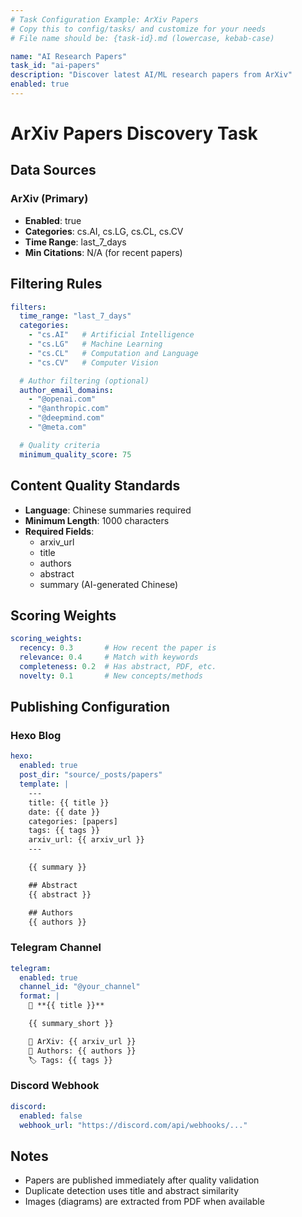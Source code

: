 ```yaml
---
# Task Configuration Example: ArXiv Papers
# Copy this to config/tasks/ and customize for your needs
# File name should be: {task-id}.md (lowercase, kebab-case)

name: "AI Research Papers"
task_id: "ai-papers"
description: "Discover latest AI/ML research papers from ArXiv"
enabled: true
---
```


# ArXiv Papers Discovery Task

## Data Sources

### ArXiv (Primary)
- **Enabled**: true
- **Categories**: cs.AI, cs.LG, cs.CL, cs.CV
- **Time Range**: last_7_days
- **Min Citations**: N/A (for recent papers)

## Filtering Rules

```yaml
filters:
  time_range: "last_7_days"
  categories:
    - "cs.AI"   # Artificial Intelligence
    - "cs.LG"   # Machine Learning
    - "cs.CL"   # Computation and Language
    - "cs.CV"   # Computer Vision

  # Author filtering (optional)
  author_email_domains:
    - "@openai.com"
    - "@anthropic.com"
    - "@deepmind.com"
    - "@meta.com"

  # Quality criteria
  minimum_quality_score: 75
```

## Content Quality Standards

- **Language**: Chinese summaries required
- **Minimum Length**: 1000 characters
- **Required Fields**:
  - arxiv_url
  - title
  - authors
  - abstract
  - summary (AI-generated Chinese)

## Scoring Weights

```yaml
scoring_weights:
  recency: 0.3       # How recent the paper is
  relevance: 0.4     # Match with keywords
  completeness: 0.2  # Has abstract, PDF, etc.
  novelty: 0.1       # New concepts/methods
```

## Publishing Configuration

### Hexo Blog
```yaml
hexo:
  enabled: true
  post_dir: "source/_posts/papers"
  template: |
    ---
    title: {{ title }}
    date: {{ date }}
    categories: [papers]
    tags: {{ tags }}
    arxiv_url: {{ arxiv_url }}
    ---

    {{ summary }}

    ## Abstract
    {{ abstract }}

    ## Authors
    {{ authors }}
```

### Telegram Channel
```yaml
telegram:
  enabled: true
  channel_id: "@your_channel"
  format: |
    📄 **{{ title }}**

    {{ summary_short }}

    🔗 ArXiv: {{ arxiv_url }}
    👥 Authors: {{ authors }}
    🏷 Tags: {{ tags }}
```

### Discord Webhook
```yaml
discord:
  enabled: false
  webhook_url: "https://discord.com/api/webhooks/..."
```

## Notes

- Papers are published immediately after quality validation
- Duplicate detection uses title and abstract similarity
- Images (diagrams) are extracted from PDF when available
